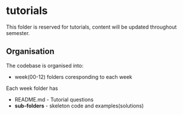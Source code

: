 # tutorials
This folder is reserved for tutorials, content will be updated throughout semester. 

## Organisation
The codebase is organised into:
* week(00-12) folders coresponding to each week

Each week folder has
* README.md - Tutorial questions
* **sub-folders** - skeleton code and examples(solutions)

